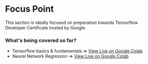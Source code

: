 # Focus Point
This section is ideally focused on preperation towards Tensorflow Developer Certificate hosted by Google.

### What's being covered so far?
* Tensorflow basics & fundamentals => [View Live on Google Colab](https://colab.research.google.com/drive/1tPd5p1LeiCUAuB9refsCBlD3esluTyIq?usp=sharing)
* Neural Network Regression => [View Live on Google Colab](https://colab.research.google.com/drive/1lyxDkik2HvVfDSlMxf3JhV3-0yQm6I_T?usp=sharing)

